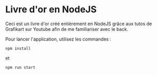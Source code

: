 # Livre d'or en NodeJS

Ceci est un livre d'or créé entièrement en NodeJS grâce aux tutos de Grafikart sur Youtube afin de me familiariser avec le back.

Pour lancer l'application, utilisez les commandes :
```
npm install
```
et 
```
npm run start
```
